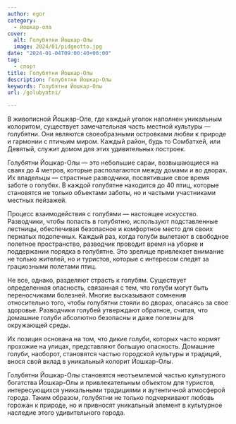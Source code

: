 ```yaml
---
author: egor
category:
  - йошкар-ола
cover:
  alt: Голубятни Йошкар-Олы
  image: 2024/01/pidgeotto.jpg
date: "2024-01-04T09:00:40+00:00"
tag:
  - спорт
title: Голубятни Йошкар-Олы
description: Голубятни Йошкар-Олы
keywords: Голубятни Йошкар-Олы
url: /golubyatni/

---
```

В живописной Йошкар-Оле, где каждый уголок наполнен уникальным колоритом, существует замечательная часть местной культуры — голубятни. Они являются своеобразными островками любви к природе и гармонии с птичьим миром. Каждый район, будь то Сомбатхей, или Девятый, служит домом для этих удивительных построек.

Голубятни Йошкар-Олы — это небольшие сараи, возвышающиеся на сваях до 4 метров, которые располагаются между домами и во дворах. Их владельцы — страстные разводчики, посвятившие свое время заботе о голубях. В каждой голубятне находится до 40 птиц, которые становятся не только объектами заботы, но и частыми участниками местных пейзажей.

Процесс взаимодействия с голубями — настоящее искусство. Разводчики, чтобы попасть в голубятню, используют подставленные лестницы, обеспечивая безопасное и комфортное место для своих пернатых подопечных. Каждый раз, когда голуби вылетают в свободное полетное пространство, разводчик проводит время на уборке и поддержании порядка в голубятне. Это зрелище привлекает внимание не только жителей, но и туристов, которые с интересом следят за грациозными полетами птиц.

Не все, однако, разделяют страсть к голубям. Существует определенная опасность, связанная с тем, что голуби могут быть переносчиками болезней. Многие высказывают сомнения относительно того, чтобы голубятни стояли во дворах, опасаясь за свое здоровье. Разводчики голубей утверждают обратное, считая, что домашние голуби абсолютно безопасны и даже полезны для окружающей среды.

Их позиция основана на том, что дикие голуби, которых часто кормят прохожие на улицах, представляют большую опасность. Домашние голуби, наоборот, становятся частью городской культуры и традиций, внося свой вклад в уникальный колорит Йошкар-Олы.

Голубятни Йошкар-Олы становятся неотъемлемой частью культурного богатства Йошкар-Олы и привлекательным объектом для туристов, интересующихся уникальными традициями и аутентичной атмосферой города. Таким образом, голубятни не только подчеркивают любовь горожан к природе, но и привносят уникальный элемент в культурное наследие этого удивительного города.
